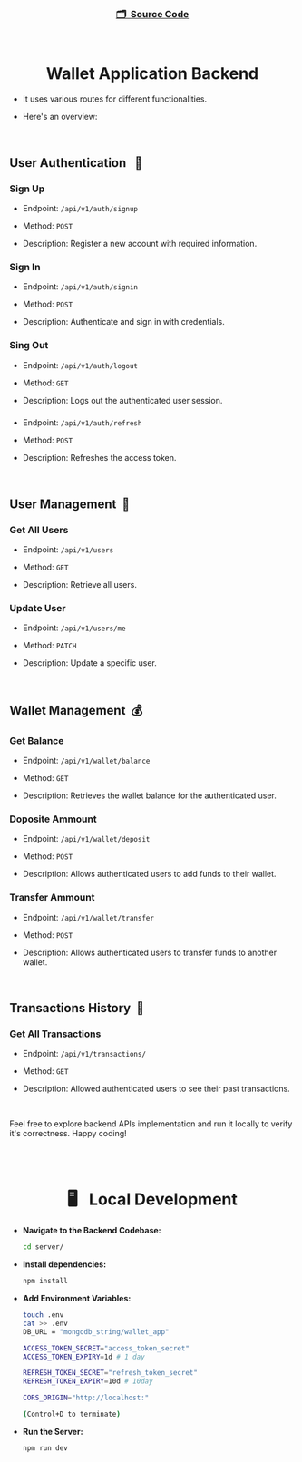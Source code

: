 <h3 align="center">

[🗂️&nbsp; Source Code](../server/)

</h3>
<br>

<h1 align="center">Wallet Application Backend</h1>

- It uses various routes for different functionalities.

- Here's an overview:

<br>

## User Authentication &nbsp; 🔐

### Sign Up

- Endpoint: `/api/v1/auth/signup`

- Method: `POST`

- Description: Register a new account with required information.

### Sign In

- Endpoint: `/api/v1/auth/signin`

- Method: `POST`

- Description: Authenticate and sign in with credentials.

### Sing Out

- Endpoint: `/api/v1/auth/logout`

- Method: `GET`

- Description: Logs out the authenticated user session.

### 

- Endpoint: `/api/v1/auth/refresh`

- Method: `POST`

- Description: Refreshes the access token.

<br>

## User Management &nbsp;👤

### Get All Users

- Endpoint: `/api/v1/users`

- Method: `GET`

- Description: Retrieve all users.

### Update User

- Endpoint: `/api/v1/users/me`

- Method: `PATCH`

- Description: Update a specific user.

<br/>

## Wallet Management &nbsp;💰

### Get Balance

- Endpoint: `/api/v1/wallet/balance`

- Method: `GET`

- Description: Retrieves the wallet balance for the authenticated user.

### Doposite Ammount

- Endpoint: `/api/v1/wallet/deposit`

- Method: `POST`

- Description: Allows authenticated users to add funds to their wallet.

### Transfer Ammount

- Endpoint: `/api/v1/wallet/transfer`

- Method: `POST`

- Description: Allows authenticated users to transfer funds to another wallet.

<br>

## Transactions History &nbsp;🧾

### Get All Transactions

- Endpoint: `/api/v1/transactions/`

- Method: `GET`

- Description: Allowed authenticated users to see their past transactions.

<br>

Feel free to explore backend APIs implementation and run it locally to verify it's correctness. Happy coding!

<br><br>

<h1 align="center">🖥️&nbsp;&nbsp; Local Development</h1>

- **Navigate to the Backend Codebase:**

	```bash
	cd server/
	```

- **Install dependencies:**

	```bash
	npm install
	```

- **Add Environment Variables:**

	```bash
	touch .env
	cat >> .env
	DB_URL = "mongodb_string/wallet_app"
	
	ACCESS_TOKEN_SECRET="access_token_secret"
	ACCESS_TOKEN_EXPIRY=1d # 1 day

	REFRESH_TOKEN_SECRET="refresh_token_secret"
	REFRESH_TOKEN_EXPIRY=10d # 10day

	CORS_ORIGIN="http://localhost:"

	(Control+D to terminate)
	```

- **Run the Server:**

	```bash
	npm run dev
	```

<br><br>

